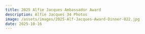 ```yaml
---
title: 2025 Alfie Jacques Ambassador Award
description: Alfie Jacques 34 Photos
image: /assets/images/2025-Alf-Jacques-Award-Dinner-022.jpg
date: 2025-10-16
---
```


